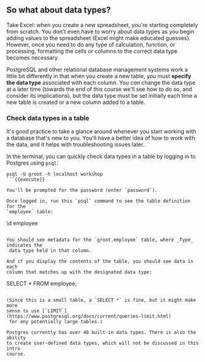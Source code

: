 ## So what about data types?

Take Excel: when you create a new spreadsheet, you're starting completely from
scratch. You don't even have to worry about data types as you begin adding
values to the spreadsheet (Excel might make educated guesses). However, once
you need to do any type of calculation, function, or processing, formatting
the cells or columns to the correct data type becomes necessary.

PostgreSQL and other relational database management systems work a little bit 
differently in that when you create a new table, you must **specify the data 
type** associated with each column. You _can_ change the data type at a later 
time (towards the end of this course we'll see how to do so, and consider its 
implications), but the data type must be set initially each time a new table is
 created or a new column added to a table.

### Check data types in a table

It's good practice to take a glance around whenever you start working with a 
database that's new to you. You'll have a better idea of how to work with the 
data, and it helps with troubleshooting issues later.

In the terminal, you can quickly check data types in a table by logging in to 
Postgres using `psql`:

```
psql -U groot -h localhost workshop
```{{execute}}

You'll be prompted for the password (enter `password`).

Once logged in, run this `psql` command to see the table definition for the 
`employee` table:

```
\d employee
```{{execute}}

You should see metadata for the `groot.employee` table, where _Type_ indicates the
 data type held in that column. 

And if you display the contents of the table, you should see data in each 
column that matches up with the designated data type:

```
SELECT * FROM employee;
```{{execute}}

(Since this is a small table, a `SELECT *` is fine, but it might make more 
sense to use [`LIMIT`](https://www.postgresql.org/docs/current/queries-limit.html)
 for any potentially large tables.)

Postgres currently has over 40 built-in data types. There is also the ability 
to create user-defined data types, which will not be discussed in this intro 
course.
